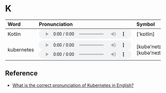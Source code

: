 
# K

| Word  | Pronunciation | Symbol |
| :-- | :-- | :-- |
| Kotlin | <audio :src="$withBase('/audio/Kotlin.mp3')" controls="controls"></audio> | ['kɒtlin] |
| kubernetes | <audio :src="$withBase('/audio/kubernetes_0.mp3')" controls="controls"></audio><br/><audio :src="$withBase('/audio/kubernetes_1.mp3')" controls="controls"></audio> | [kʊbə'netɪs]<br/>[kʊbə'neɪteɪs] |

## Reference

- [What is the correct pronunciation of Kubernetes in English?](https://github.com/kubernetes/kubernetes/issues/44308)

<style lang="css">
audio {
  height: 30px;
}

@media screen and (max-width: 720px){
  audio { 
    width: 20px; 
  } 
}
</style>

